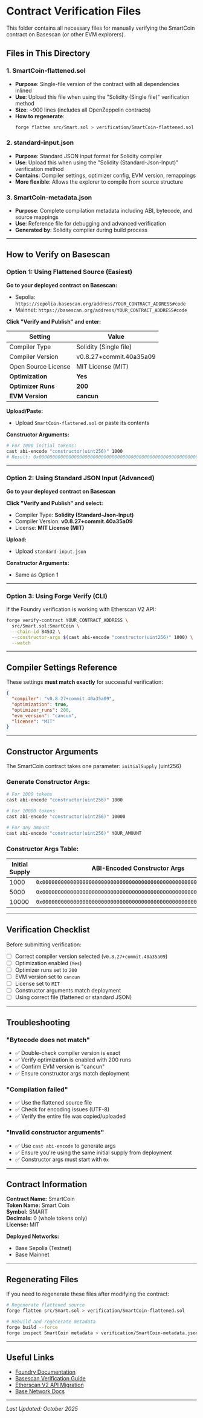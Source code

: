 # Contract Verification Files

This folder contains all necessary files for manually verifying the SmartCoin contract on Basescan (or other EVM explorers).

## Files in This Directory

### 1. **SmartCoin-flattened.sol**
- **Purpose**: Single-file version of the contract with all dependencies inlined
- **Use**: Upload this file when using the "Solidity (Single file)" verification method
- **Size**: ~900 lines (includes all OpenZeppelin contracts)
- **How to regenerate**: 
  ```bash
  forge flatten src/Smart.sol > verification/SmartCoin-flattened.sol
  ```

### 2. **standard-input.json**
- **Purpose**: Standard JSON input format for Solidity compiler
- **Use**: Upload this when using the "Solidity (Standard-Json-Input)" verification method
- **Contains**: Compiler settings, optimizer config, EVM version, remappings
- **More flexible**: Allows the explorer to compile from source structure

### 3. **SmartCoin-metadata.json**
- **Purpose**: Complete compilation metadata including ABI, bytecode, and source mappings
- **Use**: Reference file for debugging and advanced verification
- **Generated by**: Solidity compiler during build process

---

## How to Verify on Basescan

### Option 1: Using Flattened Source (Easiest)

**Go to your deployed contract on Basescan:**
- Sepolia: `https://sepolia.basescan.org/address/YOUR_CONTRACT_ADDRESS#code`
- Mainnet: `https://basescan.org/address/YOUR_CONTRACT_ADDRESS#code`

**Click "Verify and Publish" and enter:**

| Setting | Value |
|---------|-------|
| Compiler Type | Solidity (Single file) |
| Compiler Version | v0.8.27+commit.40a35a09 |
| Open Source License | MIT License (MIT) |
| **Optimization** | **Yes** |
| **Optimizer Runs** | **200** |
| **EVM Version** | **cancun** |

**Upload/Paste:**
- Upload `SmartCoin-flattened.sol` or paste its contents

**Constructor Arguments:**
```bash
# For 1000 initial tokens:
cast abi-encode "constructor(uint256)" 1000
# Result: 0x00000000000000000000000000000000000000000000000000000000000003e8
```

---

### Option 2: Using Standard JSON Input (Advanced)

**Go to your deployed contract on Basescan**

**Click "Verify and Publish" and select:**
- Compiler Type: **Solidity (Standard-Json-Input)**
- Compiler Version: **v0.8.27+commit.40a35a09**
- License: **MIT License (MIT)**

**Upload:**
- Upload `standard-input.json`

**Constructor Arguments:**
- Same as Option 1

---

### Option 3: Using Forge Verify (CLI)

If the Foundry verification is working with Etherscan V2 API:

```bash
forge verify-contract YOUR_CONTRACT_ADDRESS \
  src/Smart.sol:SmartCoin \
  --chain-id 84532 \
  --constructor-args $(cast abi-encode "constructor(uint256)" 1000) \
  --watch
```

---

## Compiler Settings Reference

These settings **must match exactly** for successful verification:

```json
{
  "compiler": "v0.8.27+commit.40a35a09",
  "optimization": true,
  "optimizer_runs": 200,
  "evm_version": "cancun",
  "license": "MIT"
}
```

---

## Constructor Arguments

The SmartCoin contract takes one parameter: `initialSupply` (uint256)

### Generate Constructor Args:

```bash
# For 1000 tokens
cast abi-encode "constructor(uint256)" 1000

# For 10000 tokens
cast abi-encode "constructor(uint256)" 10000

# For any amount
cast abi-encode "constructor(uint256)" YOUR_AMOUNT
```

### Constructor Args Table:

| Initial Supply | ABI-Encoded Constructor Args |
|----------------|------------------------------|
| 1000 | `0x00000000000000000000000000000000000000000000000000000000000003e8` |
| 5000 | `0x0000000000000000000000000000000000000000000000000000000000001388` |
| 10000 | `0x0000000000000000000000000000000000000000000000000000000000002710` |

---

## Verification Checklist

Before submitting verification:

- [ ] Correct compiler version selected (`v0.8.27+commit.40a35a09`)
- [ ] Optimization enabled (`Yes`)
- [ ] Optimizer runs set to `200`
- [ ] EVM version set to `cancun`
- [ ] License set to `MIT`
- [ ] Constructor arguments match deployment
- [ ] Using correct file (flattened or standard JSON)

---

## Troubleshooting

### "Bytecode does not match"
- ✅ Double-check compiler version is exact
- ✅ Verify optimization is enabled with 200 runs
- ✅ Confirm EVM version is "cancun"
- ✅ Ensure constructor args match deployment

### "Compilation failed"
- ✅ Use the flattened source file
- ✅ Check for encoding issues (UTF-8)
- ✅ Verify the entire file was copied/uploaded

### "Invalid constructor arguments"
- ✅ Use `cast abi-encode` to generate args
- ✅ Ensure you're using the same initial supply from deployment
- ✅ Constructor args must start with `0x`

---

## Contract Information

**Contract Name:** SmartCoin  
**Token Name:** Smart Coin  
**Symbol:** SMART  
**Decimals:** 0 (whole tokens only)  
**License:** MIT

**Deployed Networks:**
- Base Sepolia (Testnet)
- Base Mainnet

---

## Regenerating Files

If you need to regenerate these files after modifying the contract:

```bash
# Regenerate flattened source
forge flatten src/Smart.sol > verification/SmartCoin-flattened.sol

# Rebuild and regenerate metadata
forge build --force
forge inspect SmartCoin metadata > verification/SmartCoin-metadata.json
```

---

## Useful Links

- [Foundry Documentation](https://book.getfoundry.sh/)
- [Basescan Verification Guide](https://docs.basescan.org/getting-started/verifying-contracts)
- [Etherscan V2 API Migration](https://docs.etherscan.io/v2-migration)
- [Base Network Docs](https://docs.base.org/)

---

*Last Updated: October 2025*

